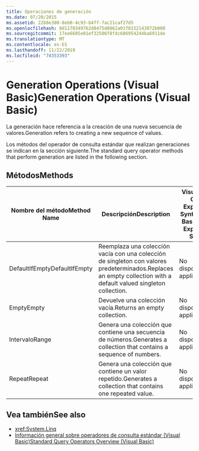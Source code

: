 ```yaml
---
title: Operaciones de generación
ms.date: 07/20/2015
ms.assetid: 22b8e380-8eb0-4c93-b4ff-7ac21caf27d5
ms.openlocfilehash: 8d1170349762d8475d8862a01f8152143072b000
ms.sourcegitcommit: 17ee6605e01ef32506f8fdc686954244ba6911de
ms.translationtype: MT
ms.contentlocale: es-ES
ms.lasthandoff: 11/22/2019
ms.locfileid: "74353393"
---
```

# <a name="generation-operations-visual-basic"></a><span data-ttu-id="926e1-102">Generation Operations (Visual Basic)</span><span class="sxs-lookup"><span data-stu-id="926e1-102">Generation Operations (Visual Basic)</span></span>
<span data-ttu-id="926e1-103">La generación hace referencia a la creación de una nueva secuencia de valores.</span><span class="sxs-lookup"><span data-stu-id="926e1-103">Generation refers to creating a new sequence of values.</span></span>  
  
 <span data-ttu-id="926e1-104">Los métodos del operador de consulta estándar que realizan generaciones se indican en la sección siguiente.</span><span class="sxs-lookup"><span data-stu-id="926e1-104">The standard query operator methods that perform generation are listed in the following section.</span></span>  
  
## <a name="methods"></a><span data-ttu-id="926e1-105">Métodos</span><span class="sxs-lookup"><span data-stu-id="926e1-105">Methods</span></span>  
  
|<span data-ttu-id="926e1-106">Nombre del método</span><span class="sxs-lookup"><span data-stu-id="926e1-106">Method Name</span></span>|<span data-ttu-id="926e1-107">Descripción</span><span class="sxs-lookup"><span data-stu-id="926e1-107">Description</span></span>|<span data-ttu-id="926e1-108">Visual Basic Query Expression Syntax</span><span class="sxs-lookup"><span data-stu-id="926e1-108">Visual Basic Query Expression Syntax</span></span>|<span data-ttu-id="926e1-109">Más información</span><span class="sxs-lookup"><span data-stu-id="926e1-109">More Information</span></span>|  
|-----------------|-----------------|------------------------------------------|----------------------|  
|<span data-ttu-id="926e1-110">DefaultIfEmpty</span><span class="sxs-lookup"><span data-stu-id="926e1-110">DefaultIfEmpty</span></span>|<span data-ttu-id="926e1-111">Reemplaza una colección vacía con una colección de singleton con valores predeterminados.</span><span class="sxs-lookup"><span data-stu-id="926e1-111">Replaces an empty collection with a default valued singleton collection.</span></span>|<span data-ttu-id="926e1-112">No disponible.</span><span class="sxs-lookup"><span data-stu-id="926e1-112">Not applicable.</span></span>|<xref:System.Linq.Enumerable.DefaultIfEmpty%2A?displayProperty=nameWithType><br /><br /> <xref:System.Linq.Queryable.DefaultIfEmpty%2A?displayProperty=nameWithType>|  
|<span data-ttu-id="926e1-113">Empty</span><span class="sxs-lookup"><span data-stu-id="926e1-113">Empty</span></span>|<span data-ttu-id="926e1-114">Devuelve una colección vacía.</span><span class="sxs-lookup"><span data-stu-id="926e1-114">Returns an empty collection.</span></span>|<span data-ttu-id="926e1-115">No disponible.</span><span class="sxs-lookup"><span data-stu-id="926e1-115">Not applicable.</span></span>|<xref:System.Linq.Enumerable.Empty%2A?displayProperty=nameWithType>|  
|<span data-ttu-id="926e1-116">Intervalo</span><span class="sxs-lookup"><span data-stu-id="926e1-116">Range</span></span>|<span data-ttu-id="926e1-117">Genera una colección que contiene una secuencia de números.</span><span class="sxs-lookup"><span data-stu-id="926e1-117">Generates a collection that contains a sequence of numbers.</span></span>|<span data-ttu-id="926e1-118">No disponible.</span><span class="sxs-lookup"><span data-stu-id="926e1-118">Not applicable.</span></span>|<xref:System.Linq.Enumerable.Range%2A?displayProperty=nameWithType>|  
|<span data-ttu-id="926e1-119">Repeat</span><span class="sxs-lookup"><span data-stu-id="926e1-119">Repeat</span></span>|<span data-ttu-id="926e1-120">Genera una colección que contiene un valor repetido.</span><span class="sxs-lookup"><span data-stu-id="926e1-120">Generates a collection that contains one repeated value.</span></span>|<span data-ttu-id="926e1-121">No disponible.</span><span class="sxs-lookup"><span data-stu-id="926e1-121">Not applicable.</span></span>|<xref:System.Linq.Enumerable.Repeat%2A?displayProperty=nameWithType>|  
  
## <a name="see-also"></a><span data-ttu-id="926e1-122">Vea también</span><span class="sxs-lookup"><span data-stu-id="926e1-122">See also</span></span>

- <xref:System.Linq>
- [<span data-ttu-id="926e1-123">Información general sobre operadores de consulta estándar (Visual Basic)</span><span class="sxs-lookup"><span data-stu-id="926e1-123">Standard Query Operators Overview (Visual Basic)</span></span>](../../../../visual-basic/programming-guide/concepts/linq/standard-query-operators-overview.md)
